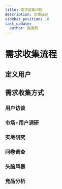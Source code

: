 ```yaml
---
title: 需求收集流程
description: 文章描述
sidebar_position: 10
last_update:
  author: 蒯美政
---
```


# 需求收集流程



## 定义用户



## 需求收集方式

### 用户访谈

### 市场+用户调研

### 实地研究

### 问卷调查

### 头脑风暴

### 竞品分析

